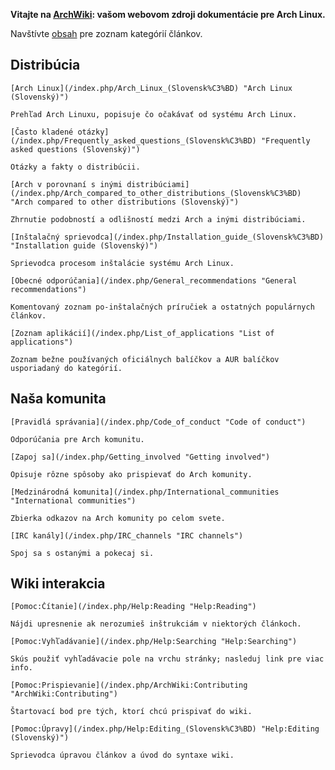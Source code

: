 **Vitajte na [ArchWiki](/index.php/ArchWiki:About "ArchWiki:About"): vašom webovom zdroji dokumentácie pre Arch Linux.**

Navštívte [obsah](/index.php/Table_of_contents_(Slovensk%C3%BD) "Table of contents (Slovenský)") pre zoznam kategórií článkov.

## Distribúcia

	[Arch Linux](/index.php/Arch_Linux_(Slovensk%C3%BD) "Arch Linux (Slovenský)")

	Prehľad Arch Linuxu, popisuje čo očakávať od systému Arch Linux.

	[Často kladené otázky](/index.php/Frequently_asked_questions_(Slovensk%C3%BD) "Frequently asked questions (Slovenský)")

	Otázky a fakty o distribúcii.

	[Arch v porovnaní s inými distribúciami](/index.php/Arch_compared_to_other_distributions_(Slovensk%C3%BD) "Arch compared to other distributions (Slovenský)")

	Zhrnutie podobností a odlišností medzi Arch a inými distribúciami.

	[Inštalačný sprievodca](/index.php/Installation_guide_(Slovensk%C3%BD) "Installation guide (Slovenský)")

	Sprievodca procesom inštalácie systému Arch Linux.

	[Obecné odporúčania](/index.php/General_recommendations "General recommendations")

	Komentovaný zoznam po-inštalačných príručiek a ostatných populárnych článkov.

	[Zoznam aplikácií](/index.php/List_of_applications "List of applications")

	Zoznam bežne používaných oficiálnych balíčkov a AUR balíčkov usporiadaný do kategórií.

## Naša komunita

	[Pravidlá správania](/index.php/Code_of_conduct "Code of conduct")

	Odporúčania pre Arch komunitu.

	[Zapoj sa](/index.php/Getting_involved "Getting involved")

	Opisuje rôzne spôsoby ako prispievať do Arch komunity.

	[Medzinárodná komunita](/index.php/International_communities "International communities")

	Zbierka odkazov na Arch komunity po celom svete.

	[IRC kanály](/index.php/IRC_channels "IRC channels")

	Spoj sa s ostanými a pokecaj si.

## Wiki interakcia

	[Pomoc:Čítanie](/index.php/Help:Reading "Help:Reading")

	Nájdi upresnenie ak nerozumieš inštrukciám v niektorých článkoch.

	[Pomoc:Vyhľadávanie](/index.php/Help:Searching "Help:Searching")

	Skús použiť vyhľadávacie pole na vrchu stránky; nasleduj link pre viac info.

	[Pomoc:Prispievanie](/index.php/ArchWiki:Contributing "ArchWiki:Contributing")

	Štartovací bod pre tých, ktorí chcú prispivať do wiki.

	[Pomoc:Úpravy](/index.php/Help:Editing_(Slovensk%C3%BD) "Help:Editing (Slovenský)")

	Sprievodca úpravou článkov a úvod do syntaxe wiki.